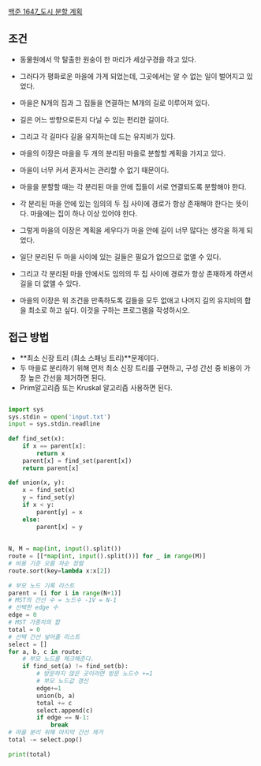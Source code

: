 

[백준 1647_도시 분할 계획](https://www.acmicpc.net/problem/1647)



## 조건

- 동물원에서 막 탈출한 원숭이 한 마리가 세상구경을 하고 있다. 
- 그러다가 평화로운 마을에 가게 되었는데, 그곳에서는 알 수 없는 일이 벌어지고 있었다.

- 마을은 N개의 집과 그 집들을 연결하는 M개의 길로 이루어져 있다. 
- 길은 어느 방향으로든지 다닐 수 있는 편리한 길이다. 
- 그리고 각 길마다 길을 유지하는데 드는 유지비가 있다.

- 마을의 이장은 마을을 두 개의 분리된 마을로 분할할 계획을 가지고 있다. 
- 마을이 너무 커서 혼자서는 관리할 수 없기 때문이다. 
- 마을을 분할할 때는 각 분리된 마을 안에 집들이 서로 연결되도록 분할해야 한다.
- 각 분리된 마을 안에 있는 임의의 두 집 사이에 경로가 항상 존재해야 한다는 뜻이다. 마을에는 집이 하나 이상 있어야 한다.

- 그렇게 마을의 이장은 계획을 세우다가 마을 안에 길이 너무 많다는 생각을 하게 되었다. 
- 일단 분리된 두 마을 사이에 있는 길들은 필요가 없으므로 없앨 수 있다. 
- 그리고 각 분리된 마을 안에서도 임의의 두 집 사이에 경로가 항상 존재하게 하면서 길을 더 없앨 수 있다.
- 마을의 이장은 위 조건을 만족하도록 길들을 모두 없애고 나머지 길의 유지비의 합을 최소로 하고 싶다. 이것을 구하는 프로그램을 작성하시오.



## 접근 방법

- **최소 신장 트리 (최소 스패닝 트리)**문제이다.
- 두 마을로 분리하기 위해 먼저 최소 신장 트리를 구현하고, 구성 간선 중 비용이 가장 높은 간선을 제거하면 된다.
- Prim알고리즘 또는 Kruskal 알고리즘 사용하면 된다.


```python

import sys  
sys.stdin = open('input.txt')  
input = sys.stdin.readline  
  
def find_set(x):  
    if x == parent[x]:  
        return x  
    parent[x] = find_set(parent[x])  
    return parent[x]  
  
def union(x, y):  
    x = find_set(x)  
    y = find_set(y)  
    if x < y:  
        parent[y] = x  
    else:  
        parent[x] = y  
  
  
N, M = map(int, input().split())  
route = [[*map(int, input().split())] for _ in range(M)]  
# 비용 기준 오름 차순 정렬  
route.sort(key=lambda x:x[2])  
  
# 부모 노드 기록 리스트  
parent = [i for i in range(N+1)]  
# MST의 간선 수 = 노드수 -1V = N-1  
# 선택한 edge 수  
edge = 0  
# MST 가중치의 합  
total = 0  
# 선택 간선 넣어줄 리스트  
select = []  
for a, b, c in route:  
	# 부모 노드를 체크해준다.
    if find_set(a) != find_set(b):
	    # 방문하지 않은 곳이라면 방문 노드수 +=1
	    # 부모 노드값 갱신  
        edge+=1  
        union(b, a)  
        total += c  
        select.append(c)  
        if edge == N-1:  
            break  
# 마을 분리 위해 마지막 간선 제거  
total -= select.pop()  
  
print(total)
```